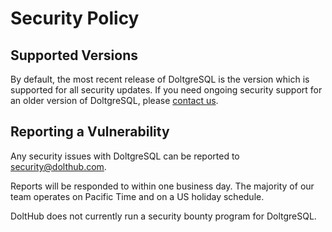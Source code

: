 # Security Policy

## Supported Versions

By default, the most recent release of DoltgreSQL is the version which is
supported for all security updates. If you need ongoing security
support for an older version of DoltgreSQL, please [contact us](https://www.dolthub.com/contact).

## Reporting a Vulnerability

Any security issues with DoltgreSQL can be reported to [security@dolthub.com](security@dolthub.com).

Reports will be responded to within one business day. The majority of
our team operates on Pacific Time and on a US holiday schedule.

DoltHub does not currently run a security bounty program for DoltgreSQL.
